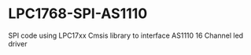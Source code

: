 # LPC1768-SPI-AS1110
SPI code using LPC17xx Cmsis library to interface AS1110 16 Channel led driver
